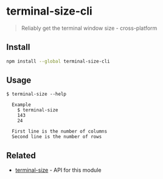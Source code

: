 # terminal-size-cli

> Reliably get the terminal window size - cross-platform

## Install

```sh
npm install --global terminal-size-cli
```

## Usage

```
$ terminal-size --help

  Example
    $ terminal-size
    143
    24

  First line is the number of columns
  Second line is the number of rows
```

## Related

- [terminal-size](https://github.com/sindresorhus/terminal-size) - API for this module

